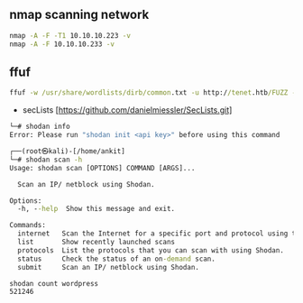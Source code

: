 ## nmap scanning network
```cmd
nmap -A -F -T1 10.10.10.223 -v 
nmap -A -F 10.10.10.233 -v
```
## ffuf 
```cmd
ffuf -w /usr/share/wordlists/dirb/common.txt -u http://tenet.htb/FUZZ -fc 403 -p 2
```
- secLists [https://github.com/danielmiessler/SecLists.git]
```cmd
└─# shodan info       
Error: Please run "shodan init <api key>" before using this command
```
```cmd                                                                                                                                                           
┌──(root㉿kali)-[/home/ankit]
└─# shodan scan -h
Usage: shodan scan [OPTIONS] COMMAND [ARGS]...

  Scan an IP/ netblock using Shodan.

Options:
  -h, --help  Show this message and exit.

Commands:
  internet   Scan the Internet for a specific port and protocol using the...
  list       Show recently launched scans
  protocols  List the protocols that you can scan with using Shodan.
  status     Check the status of an on-demand scan.
  submit     Scan an IP/ netblock using Shodan.
```
```cmd
shodan count wordpress
521246
```
